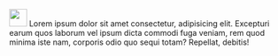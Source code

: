 <div style="float:left;">
        <img src="https://codeprogramming.org/wp-content/uploads/2022/01/C-Logo.wine_.png" style="width:2rem; height: 2rem;">
        Lorem ipsum dolor sit amet consectetur, adipisicing elit. Excepturi earum quos laborum vel ipsum dicta commodi fuga veniam, rem quod minima iste nam, corporis odio quo sequi totam? Repellat, debitis!</div>
